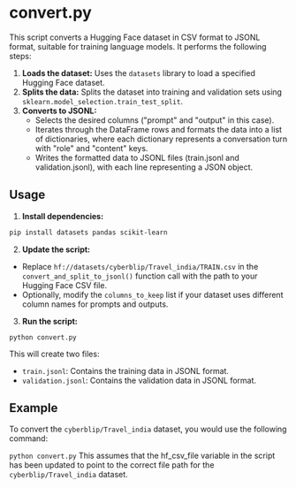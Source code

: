 # convert.py

This script converts a Hugging Face dataset in CSV format to JSONL format, suitable for training language models. It performs the following steps:

1. **Loads the dataset:** Uses the `datasets` library to load a specified Hugging Face dataset.
2. **Splits the data:** Splits the dataset into training and validation sets using `sklearn.model_selection.train_test_split`.
3. **Converts to JSONL:** 
    - Selects the desired columns ("prompt" and "output" in this case).
    - Iterates through the DataFrame rows and formats the data into a list of dictionaries, where each dictionary represents a conversation turn with "role" and "content" keys.
    - Writes the formatted data to JSONL files (train.jsonl and validation.jsonl), with each line representing a JSON object.

## Usage

1. **Install dependencies:**
  ```bash
  pip install datasets pandas scikit-learn
  ```

2. **Update the script:**

  - Replace `hf://datasets/cyberblip/Travel_india/TRAIN.csv` in the `convert_and_split_to_jsonl()` function call with the path to your Hugging Face CSV file.
  - Optionally, modify the `columns_to_keep` list if your dataset uses different column names for prompts and outputs.

3. **Run the script:**

```
python convert.py
```

This will create two files:

  - `train.jsonl`: Contains the training data in JSONL format.
  - `validation.jsonl`: Contains the validation data in JSONL format.

## Example

To convert the `cyberblip/Travel_india` dataset, you would use the following command:

`python convert.py`
This assumes that the hf_csv_file variable in the script has been updated to point to the correct file path for the `cyberblip/Travel_india` dataset.
